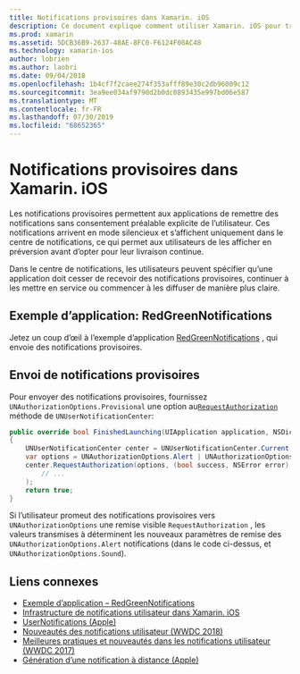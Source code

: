 ```yaml
---
title: Notifications provisoires dans Xamarin. iOS
description: Ce document explique comment utiliser Xamarin. iOS pour travailler avec des notifications provisoires. Les notifications provisoires, introduites dans iOS 12, permettent aux applications d’envoyer des notifications silencieuses sans autorisation explicite de l’utilisateur.
ms.prod: xamarin
ms.assetid: 5DCB36B9-2637-48AE-8FC0-F6124F08AC48
ms.technology: xamarin-ios
author: lobrien
ms.author: laobri
ms.date: 09/04/2018
ms.openlocfilehash: 1b4cf7f2caee274f353afff89e30c2db96009c12
ms.sourcegitcommit: 3ea9ee034af9790d2b0dc0893435e997bd06e587
ms.translationtype: MT
ms.contentlocale: fr-FR
ms.lasthandoff: 07/30/2019
ms.locfileid: "68652365"
---
```

# <a name="provisional-notifications-in-xamarinios"></a>Notifications provisoires dans Xamarin. iOS

Les notifications provisoires permettent aux applications de remettre des notifications sans consentement préalable explicite de l’utilisateur. Ces notifications arrivent en mode silencieux et s’affichent uniquement dans le centre de notifications, ce qui permet aux utilisateurs de les afficher en préversion avant d’opter pour leur livraison continue.

Dans le centre de notifications, les utilisateurs peuvent spécifier qu’une application doit cesser de recevoir des notifications provisoires, continuer à les mettre en service ou commencer à les diffuser de manière plus claire.

## <a name="sample-app-redgreennotifications"></a>Exemple d’application: RedGreenNotifications

Jetez un coup d’œil à l’exemple d’application [RedGreenNotifications](https://docs.microsoft.com/samples/xamarin/ios-samples/ios12-redgreennotifications) , qui envoie des notifications provisoires.

## <a name="sending-provisional-notifications"></a>Envoi de notifications provisoires

Pour envoyer des notifications provisoires, fournissez `UNAuthorizationOptions.Provisional` une option au[`RequestAuthorization`](xref:UserNotifications.UNUserNotificationCenter.RequestAuthorization*)
méthode de `UNUserNotificationCenter`:

```csharp
public override bool FinishedLaunching(UIApplication application, NSDictionary launchOptions)
{
    UNUserNotificationCenter center = UNUserNotificationCenter.Current;
    var options = UNAuthorizationOptions.Alert | UNAuthorizationOptions.Sound | UNAuthorizationOptions.Provisional;
    center.RequestAuthorization(options, (bool success, NSError error) => {
        // ...
    );
    return true;
}
```

Si l’utilisateur promeut des notifications provisoires vers `UNAuthorizationOptions` une remise visible `RequestAuthorization` , les valeurs transmises à déterminent les nouveaux paramètres de remise des `UNAuthorizationOptions.Alert` notifications (dans le code ci-dessus, et `UNAuthorizationOptions.Sound`).

## <a name="related-links"></a>Liens connexes

- [Exemple d’application – RedGreenNotifications](https://docs.microsoft.com/samples/xamarin/ios-samples/ios12-redgreennotifications)
- [Infrastructure de notifications utilisateur dans Xamarin. iOS](~/ios/platform/user-notifications/index.md)
- [UserNotifications (Apple)](https://developer.apple.com/documentation/usernotifications?language=objc)
- [Nouveautés des notifications utilisateur (WWDC 2018)](https://developer.apple.com/videos/play/wwdc2018/710/)
- [Meilleures pratiques et nouveautés dans les notifications utilisateur (WWDC 2017)](https://developer.apple.com/videos/play/wwdc2017/708/)
- [Génération d’une notification à distance (Apple)](https://developer.apple.com/documentation/usernotifications/setting_up_a_remote_notification_server/generating_a_remote_notification)
